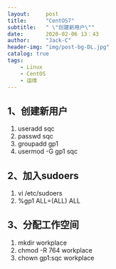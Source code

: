 ```yaml
---
layout:     post
title:      "CentOS7"
subtitle:   " \"创建新用户\""
date:       2020-02-06 13：43
author:     "Jack-C"
header-img: "img/post-bg-DL.jpg"
catalog: true
tags:
    - Linux
    - CentOS
    - 运维
---
```


## 1、创建新用户

1. useradd sqc
2. passwd sqc
3. groupadd gp1
4. usermod -G gp1 sqc

## 2、加入sudoers

1. vi /etc/sudoers
2. %gp1            ALL=(ALL)                ALL

## 3、分配工作空间

1. mkdir workplace 
2. chmod -R 764 workplace
3. chown gp1:sqc workplace